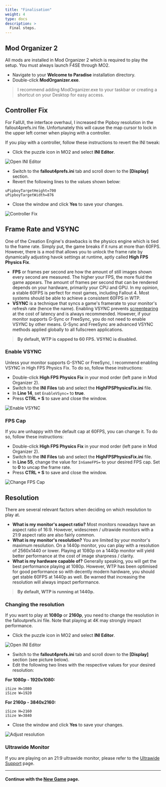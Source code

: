 ```yaml
---
title: "Finalisation"
weight: 4
type: docs
description: >
  Final steps.
---
```


## Mod Organizer 2

All mods are installed in Mod Organizer 2 which is required to play the setup. You must always launch F4SE through MO2.

- Navigate to your **Welcome to Paradise** installation directory.
- Double-click **ModOrganizer.exe**.

>  I recommend adding ModOrganizer.exe to your taskbar or creating a shortcut on your Desktop for easy access.

## Controller Fix

For FallUI, the interface overhaul, I increased the Pipboy resolution in the fallout4prefs.ini file. Unfortunately this will cause the map cursor to lock in the upper left corner when playing with a controller.

If you play with a controller, follow these instructions to revert the INI tweak:

- Click the puzzle icon in MO2 and select **INI Editor**.

![Open INI Editor](/Pictures/fallout/customisation/mo2-ini-editor.png)

- Switch to the **fallout4prefs.ini** tab and scroll down to the **[Display]** section.
- Revert the following lines to the values shown below:

```
uPipboyTargetHeight=700
uPipboyTargetWidth=876
```

- Close the window and click **Yes** to save your changes.

![Controller Fix](/Pictures/wtp/installation/controller-fix.png)

## Frame Rate and VSYNC

One of the Creation Engine's drawbacks is the physics engine which is tied to the frame rate. Simply put, the game breaks if it runs at more than 60FPS. However, there is a mod that allows you to unlock the frame rate by dynamically adjusting havok settings at runtime, aptly called **High FPS Physics Fix**.

- **FPS** or frames per second are how the amount of still images shown every second are measured. The higher your FPS, the more fluid the game appears. The amount of frames per second that can be rendered depends on your hardware, primarily your CPU and GPU. In my opinion, a stable 60FPS is perfect for most games, including Fallout 4. Most systems should be able to achieve a consistent 60FPS in WTP.
- **VSYNC** is a technique that syncs a game's framerate to your monitor's refresh rate (hence the name). Enabling VSYNC prevents [screentearing](https://en.wikipedia.org/wiki/Screen_tearing) at the cost of latency and is always recommended. However, if your monitor supports G-Sync or FreeSync, you do not need to enable VSYNC by other means. G-Sync and FreeSync are advanced VSYNC methods applied globally to all fullscreen applications.

> **By default, WTP is capped to 60 FPS. VSYNC is disabled.**

### Enable VSYNC

Unless your monitor supports G-SYNC or FreeSync, I recommend enabling VSYNC in High FPS Physics Fix. To do so, follow these instructions:

- Double-click **High FPS Physics Fix** in your mod order (left pane in Mod Organizer 2).
- Switch to the **INI Files** tab and select the **HighFPSPhysicsFix.ini** file.
- In **Line 14**, set `EnableVSync=` to **true**.
- Press **CTRL + S** to save and close the window.

![Enable VSYNC](/Pictures/wtp/installation/enable-vsync.png)

### FPS Cap

If you are unhappy with the default cap at 60FPS, you can change it. To do so, follow these instructions:

- Double-click **High FPS Physics Fix** in your mod order (left pane in Mod Organizer 2).
- Switch to the **INI Files** tab and select the **HighFPSPhysicsFix.ini** file.
- In **Line 55**, change the value for `InGameFPS=` to your desired FPS cap. Set to **0** to uncap the frame rate.
- Press **CTRL + S** to save and close the window.

![Change FPS Cap](/Pictures/wtp/installation/change-fps-cap.png)

## Resolution

There are several relevant factors when deciding on which resolution to play at.

- **What is my monitor's aspect ratio?** Most monitors nowadays have an aspect ratio of 16:9. However, widescreen / ultrawide monitors with a 21:9 aspect ratio are also fairly common.
- **What is my monitor's resolution?** You are limited by your monitor's maximum resolution. On a 1440p monitor, you can play with a resolution of 2560x1440 or lower. Playing at 1080p on a 1440p monitor will yield better performance at the cost of image sharpness / clarity.
- **What is my hardware capable of?** Generally speaking, you will get the best performance playing at 1080p. However, WTP has been optimised for good performance so with decently modern hardware, you should get stable 60FPS at 1440p as well. Be warned that increasing the resolution will always impact performance.

> **By default, WTP is running at 1440p.**

### Changing the resolution

If you want to play at **1080p** or **2160p**, you need to change the resolution in the falloutprefs.ini file. Note that playing at 4K may strongly impact performance.

- Click the puzzle icon in MO2 and select **INI Editor**.

![Open INI Editor](/Pictures/fallout/customisation/mo2-ini-editor.png)

- Switch to the **fallout4prefs.ini** tab and scroll down to the **[Display]** section (see picture below).
- Edit the following two lines with the respective values for your desired resolution:

**For 1080p - 1920x1080:**

```
iSize H=1080
iSize W=1920
```

**For 2160p - 3840x2160:**

```
iSize H=2160
iSize W=3840
```

- Close the window and click **Yes** to save your changes.

![Adjust resolution](/Pictures/fallout/installation/change-resolution.png)

### Ultrawide Monitor

If you are playing on an 21:9 ultrawide monitor, please refer to the [Ultrawide Support](/fallout/customisation/ultrawide/) page.

---

#### Continue with the [New Game](/fallout/installation/new-game/) page.